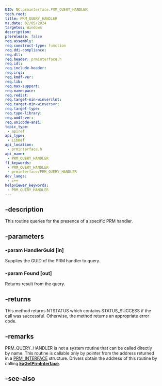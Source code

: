 ```yaml
---
UID: NC:prminterface.PRM_QUERY_HANDLER
tech.root: 
title: PRM_QUERY_HANDLER
ms.date: 02/05/2024
targetos: Windows
description: 
prerelease: false
req.assembly: 
req.construct-type: function
req.ddi-compliance: 
req.dll: 
req.header: prminterface.h
req.idl: 
req.include-header: 
req.irql: 
req.kmdf-ver: 
req.lib: 
req.max-support: 
req.namespace: 
req.redist: 
req.target-min-winverclnt: 
req.target-min-winversvr: 
req.target-type: 
req.type-library: 
req.umdf-ver: 
req.unicode-ansi: 
topic_type:
 - apiref
api_type:
 - LibDef
api_location:
 - prminterface.h
api_name:
 - PRM_QUERY_HANDLER
f1_keywords:
 - PRM_QUERY_HANDLER
 - prminterface/PRM_QUERY_HANDLER
dev_langs:
 - c++
helpviewer_keywords:
 - PRM_QUERY_HANDLER
---
```


## -description

This routine queries for the presence of a specific PRM handler.

## -parameters

### -param HandlerGuid [in]

Supplies the GUID of the PRM handler to query.

### -param Found [out]

Returns result from the query.

## -returns

This method returns NTSTATUS which contains STATUS_SUCCESS if the call was successful. Otherwise, the method returns an appropriate error code.

## -remarks

PRM_QUERY_HANDLER is not a system routine that can be called directly by name. This routine is callable only by pointer from the address returned in a [PRM_INTERFACE](./ns-prminterface-prm_interface.md) structure. Drivers obtain the address of this routine by calling [**ExGetPrmInterface**](./nf-prminterface-exgetprminterface.md).

## -see-also

